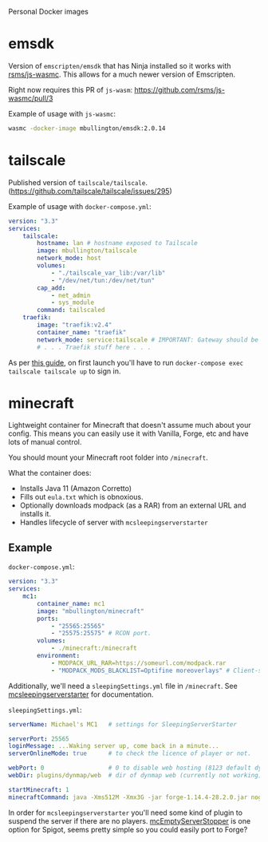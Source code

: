 Personal Docker images

# emsdk

Version of `emscripten/emsdk` that has Ninja installed so it works with [rsms/js-wasmc](https://github.com/rsms/js-wasmc). This allows for a much newer version of Emscripten.

Right now requires this PR of `js-wasm`: https://github.com/rsms/js-wasmc/pull/3

Example of usage with `js-wasmc`:

```sh
wasmc -docker-image mbullington/emsdk:2.0.14
```

# tailscale

Published version of `tailscale/tailscale`. (https://github.com/tailscale/tailscale/issues/295)

Example of usage with `docker-compose.yml`:

```yaml
version: "3.3"
services:
    tailscale:
        hostname: lan # hostname exposed to Tailscale
        image: mbullington/tailscale
        network_mode: host
        volumes:
            - "./tailscale_var_lib:/var/lib"
            - "/dev/net/tun:/dev/net/tun"
        cap_add: 
            - net_admin
            - sys_module
        command: tailscaled
    traefik:
        image: "traefik:v2.4"
        container_name: "traefik"
        network_mode: service:tailscale # IMPORTANT: Gateway should be on same network as tailscale.
        # . . . Traefik stuff here . . .
```

As per [this guide](https://rnorth.org/tailscale-docker/), on first launch you'll have to run `docker-compose exec tailscale tailscale up` to sign in.

# minecraft

Lightweight container for Minecraft that doesn't assume much about your config. This means you can easily use it with Vanilla, Forge, etc and have lots of manual control.

You should mount your Minecraft root folder into `/minecraft`.

What the container does:
- Installs Java 11 (Amazon Corretto)
- Fills out `eula.txt` which is obnoxious.
- Optionally downloads modpack (as a RAR) from an external URL and installs it.
- Handles lifecycle of server with `mcsleepingserverstarter`

## Example

`docker-compose.yml`:

```yml
version: "3.3"
services:
    mc1:
        container_name: mc1
        image: "mbullington/minecraft"
        ports:
            - "25565:25565"
            - "25575:25575" # RCON port.
        volumes:
            - ./minecraft:/minecraft
        environment:
            - MODPACK_URL_RAR=https://someurl.com/modpack.rar
            - "MODPACK_MODS_BLACKLIST=Optifine moreoverlays" # Client-side mods that would otherwise crash our server.
```

Additionally, we'll need a `sleepingSettings.yml` file in `/minecraft`. See [mcsleepingserverstarter](https://github.com/vincss/mcsleepingserverstarter) for documentation.

`sleepingSettings.yml`:

```yml
serverName: Michael's MC1   # settings for SleepingServerStarter

serverPort: 25565
loginMessage: ...Waking server up, come back in a minute...
serverOnlineMode: true      # to check the licence of player or not.

webPort: 0	 			    # 0 to disable web hosting (8123 default dynmap)
webDir: plugins/dynmap/web 	# dir of dynmap web (currently not working)

startMinecraft: 1
minecraftCommand: java -Xms512M -Xmx3G -jar forge-1.14.4-28.2.0.jar nogui
```

In order for `mcsleepingserverstarter` you'll need some kind of plugin to suspend the server if there are no players. [mcEmptyServerStopper](https://github.com/vincss/mcEmptyServerStopper) is one option for Spigot, seems pretty simple so you could easily port to Forge?

